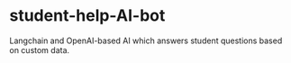 # student-help-AI-bot
Langchain and OpenAI-based AI which answers student questions based on custom data.
